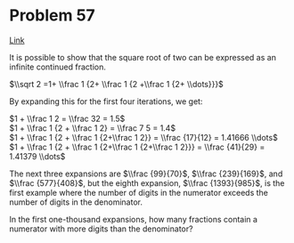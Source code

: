 # Problem 57

[Link](https://projecteuler.net/problem=57)

It is possible to show that the square root of two can be expressed as an infinite continued fraction.

$\\sqrt 2 =1+ \\frac 1 {2+ \\frac 1 {2 +\\frac 1 {2+ \\dots}}}$

By expanding this for the first four iterations, we get:

$1 + \\frac 1 2 = \\frac 32 = 1.5$  
$1 + \\frac 1 {2 + \\frac 1 2} = \\frac 7 5 = 1.4$  
$1 + \\frac 1 {2 + \\frac 1 {2+\\frac 1 2}} = \\frac {17}{12} = 1.41666 \\dots$  
$1 + \\frac 1 {2 + \\frac 1 {2+\\frac 1 {2+\\frac 1 2}}} = \\frac {41}{29} = 1.41379 \\dots$  

The next three expansions are $\\frac {99}{70}$, $\\frac {239}{169}$, and $\\frac {577}{408}$, but the eighth expansion, $\\frac {1393}{985}$, is the first example where the number of digits in the numerator exceeds the number of digits in the denominator.

In the first one-thousand expansions, how many fractions contain a numerator with more digits than the denominator?
